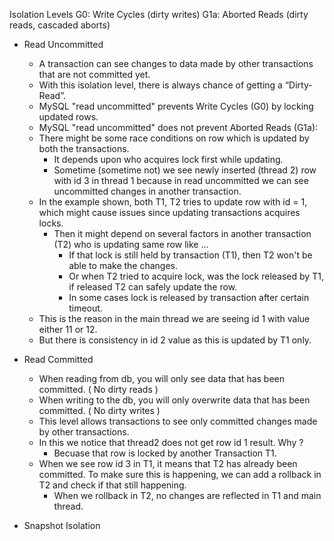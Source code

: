 Isolation Levels
G0: Write Cycles (dirty writes)
G1a: Aborted Reads (dirty reads, cascaded aborts)
- Read Uncommitted
    - A transaction can see changes to data made by other transactions that are not committed yet.
    - With this isolation level, there is always chance of getting a “Dirty-Read”.
    - MySQL "read uncommitted" prevents Write Cycles (G0) by locking updated rows.
    - MySQL "read uncommitted" does not prevent Aborted Reads (G1a):
    - There might be some race conditions on row which is updated by both the transactions.
        - It depends upon who acquires lock first while updating.
        - Sometime (sometime not) we see newly inserted (thread 2) row with id 3 in thread 1 because in read uncommitted we can see uncommitted changes in another transaction.
    - In the example shown, both T1, T2 tries to update row with id = 1, which might cause issues since updating transactions acquires locks.
        - Then it might depend on several factors in another transaction (T2) who is updating same row like ...
            - If that lock is still held by transaction (T1), then T2 won't be able to make the changes.
            - Or when T2 tried to acquire lock, was the lock released by T1, if released T2 can safely update the row.
            - In some cases lock is released by transaction after certain timeout.
    - This is the reason in the main thread we are seeing id 1 with value either 11 or 12.
    - But there is consistency in id 2 value as this is updated by T1 only.

- Read Committed
    - When reading from db, you will only see data that has been committed. ( No dirty reads )
    - When writing to the db, you will only overwrite data that has been committed. ( No dirty writes )
    - This level allows transactions to see only committed changes made by other transactions.
    - In this we notice that thread2 does not get row id 1 result. Why ?
        - Becuase that row is locked by another Transaction T1.
    - When we see row id 3 in T1, it means that T2 has already been committed. To make sure this is happening, we can add a rollback in T2 and check if that still happening.
        - When we rollback in T2, no changes are reflected in T1 and main thread.
- Snapshot Isolation
